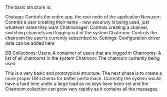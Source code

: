 The basic structure is:

Chatapp: Controls the entire app, the root node of the application
Newuser: Controls a user creating their name - new securuty is being used, just whatever name they want
Chatmanager: Controls creating a channel, switching channels and logging out of the system
Chatroom: Controls the chatroom the user is currently subscribed to.
Settings: Configuration driver data can be added here

DB Collections:
Users: A container of users that are logged in
Chatrooms: A list of all chatrooms in the system
Chatroom: The chatroom currently being used

This is a very basic and prototypical structure.  The next phase is to create a more proper DB schema for better performace.  Currently the system would have a hard time under a large load as no keys have been set and the Chatroom collection can grow very rapidly as it contains all the messages.
